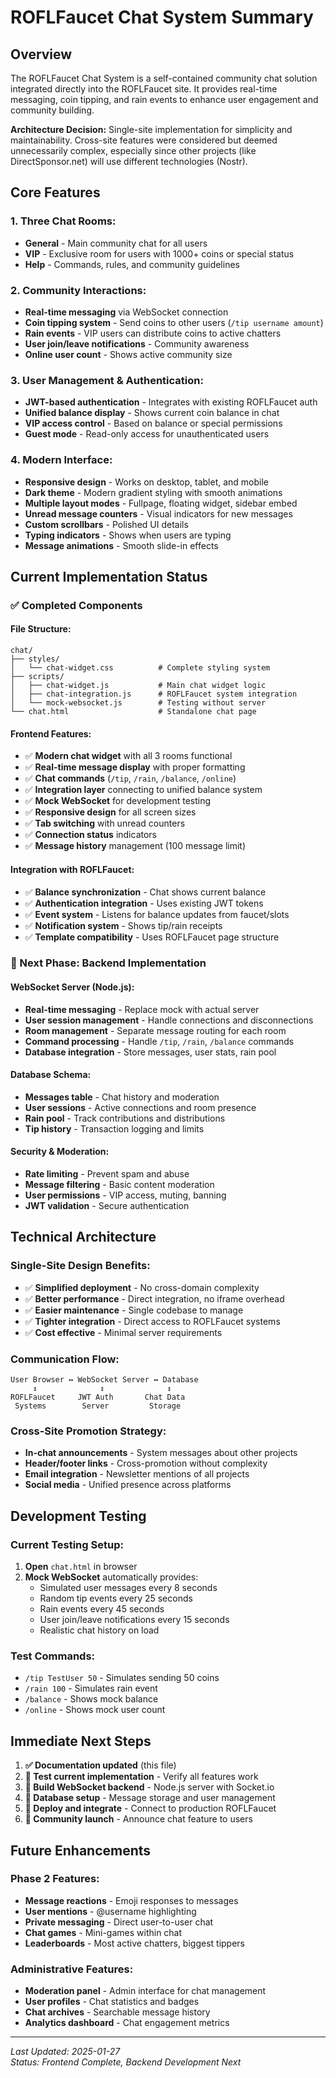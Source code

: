 # ROFLFaucet Chat System Summary

## Overview
The ROFLFaucet Chat System is a self-contained community chat solution integrated directly into the ROFLFaucet site. It provides real-time messaging, coin tipping, and rain events to enhance user engagement and community building.

**Architecture Decision:** Single-site implementation for simplicity and maintainability. Cross-site features were considered but deemed unnecessarily complex, especially since other projects (like DirectSponsor.net) will use different technologies (Nostr).

## Core Features

### 1. **Three Chat Rooms:**
   - **General** - Main community chat for all users
   - **VIP** - Exclusive room for users with 1000+ coins or special status
   - **Help** - Commands, rules, and community guidelines

### 2. **Community Interactions:**
   - **Real-time messaging** via WebSocket connection
   - **Coin tipping system** - Send coins to other users (`/tip username amount`)
   - **Rain events** - VIP users can distribute coins to active chatters
   - **User join/leave notifications** - Community awareness
   - **Online user count** - Shows active community size

### 3. **User Management & Authentication:**
   - **JWT-based authentication** - Integrates with existing ROFLFaucet auth
   - **Unified balance display** - Shows current coin balance in chat
   - **VIP access control** - Based on balance or special permissions
   - **Guest mode** - Read-only access for unauthenticated users

### 4. **Modern Interface:**
   - **Responsive design** - Works on desktop, tablet, and mobile
   - **Dark theme** - Modern gradient styling with smooth animations
   - **Multiple layout modes** - Fullpage, floating widget, sidebar embed
   - **Unread message counters** - Visual indicators for new messages
   - **Custom scrollbars** - Polished UI details
   - **Typing indicators** - Shows when users are typing
   - **Message animations** - Smooth slide-in effects

## Current Implementation Status

### ✅ Completed Components

#### **File Structure:**
```
chat/
├── styles/
│   └── chat-widget.css          # Complete styling system
├── scripts/
│   ├── chat-widget.js           # Main chat widget logic
│   ├── chat-integration.js      # ROFLFaucet system integration
│   └── mock-websocket.js        # Testing without server
└── chat.html                    # Standalone chat page
```

#### **Frontend Features:**
- ✅ **Modern chat widget** with all 3 rooms functional
- ✅ **Real-time message display** with proper formatting
- ✅ **Chat commands** (`/tip`, `/rain`, `/balance`, `/online`)
- ✅ **Integration layer** connecting to unified balance system
- ✅ **Mock WebSocket** for development testing
- ✅ **Responsive design** for all screen sizes
- ✅ **Tab switching** with unread counters
- ✅ **Connection status** indicators
- ✅ **Message history** management (100 message limit)

#### **Integration with ROFLFaucet:**
- ✅ **Balance synchronization** - Chat shows current balance
- ✅ **Authentication integration** - Uses existing JWT tokens
- ✅ **Event system** - Listens for balance updates from faucet/slots
- ✅ **Notification system** - Shows tip/rain receipts
- ✅ **Template compatibility** - Uses ROFLFaucet page structure

### 🔄 Next Phase: Backend Implementation

#### **WebSocket Server (Node.js):**
- **Real-time messaging** - Replace mock with actual server
- **User session management** - Handle connections and disconnections
- **Room management** - Separate message routing for each room
- **Command processing** - Handle `/tip`, `/rain`, `/balance` commands
- **Database integration** - Store messages, user stats, rain pool

#### **Database Schema:**
- **Messages table** - Chat history and moderation
- **User sessions** - Active connections and room presence
- **Rain pool** - Track contributions and distributions
- **Tip history** - Transaction logging and limits

#### **Security & Moderation:**
- **Rate limiting** - Prevent spam and abuse
- **Message filtering** - Basic content moderation
- **User permissions** - VIP access, muting, banning
- **JWT validation** - Secure authentication

## Technical Architecture

### **Single-Site Design Benefits:**
- ✅ **Simplified deployment** - No cross-domain complexity
- ✅ **Better performance** - Direct integration, no iframe overhead
- ✅ **Easier maintenance** - Single codebase to manage
- ✅ **Tighter integration** - Direct access to ROFLFaucet systems
- ✅ **Cost effective** - Minimal server requirements

### **Communication Flow:**
```
User Browser ↔ WebSocket Server ↔ Database
     ↕              ↕              ↕
ROFLFaucet     JWT Auth       Chat Data
 Systems        Server         Storage
```

### **Cross-Site Promotion Strategy:**
- **In-chat announcements** - System messages about other projects
- **Header/footer links** - Cross-promotion without complexity
- **Email integration** - Newsletter mentions of all projects
- **Social media** - Unified presence across platforms

## Development Testing

### **Current Testing Setup:**
1. **Open** `chat.html` in browser
2. **Mock WebSocket** automatically provides:
   - Simulated user messages every 8 seconds
   - Random tip events every 25 seconds
   - Rain events every 45 seconds
   - User join/leave notifications every 15 seconds
   - Realistic chat history on load

### **Test Commands:**
- `/tip TestUser 50` - Simulates sending 50 coins
- `/rain 100` - Simulates rain event
- `/balance` - Shows mock balance
- `/online` - Shows mock user count

## Immediate Next Steps

1. **✅ Documentation updated** (this file)
2. **🔄 Test current implementation** - Verify all features work
3. **🔄 Build WebSocket backend** - Node.js server with Socket.io
4. **🔄 Database setup** - Message storage and user management
5. **🔄 Deploy and integrate** - Connect to production ROFLFaucet
6. **🔄 Community launch** - Announce chat feature to users

## Future Enhancements

### **Phase 2 Features:**
- **Message reactions** - Emoji responses to messages
- **User mentions** - @username highlighting
- **Private messaging** - Direct user-to-user chat
- **Chat games** - Mini-games within chat
- **Leaderboards** - Most active chatters, biggest tippers

### **Administrative Features:**
- **Moderation panel** - Admin interface for chat management
- **User profiles** - Chat statistics and badges
- **Chat archives** - Searchable message history
- **Analytics dashboard** - Chat engagement metrics

---

*Last Updated: 2025-01-27*  
*Status: Frontend Complete, Backend Development Next*

